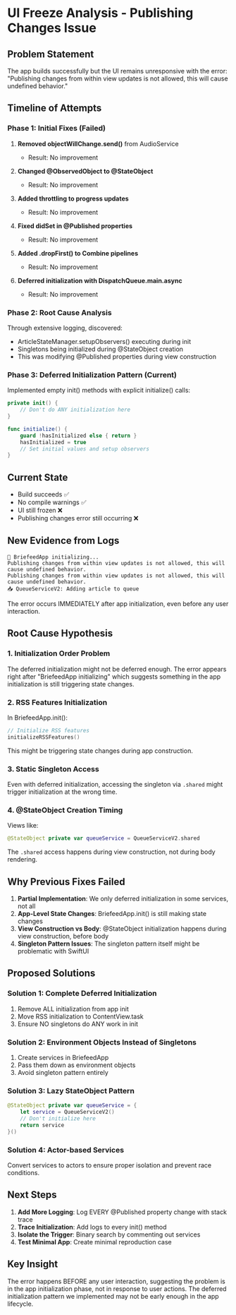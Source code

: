 # UI Freeze Analysis - Publishing Changes Issue

## Problem Statement
The app builds successfully but the UI remains unresponsive with the error:
"Publishing changes from within view updates is not allowed, this will cause undefined behavior."

## Timeline of Attempts

### Phase 1: Initial Fixes (Failed)
1. **Removed objectWillChange.send()** from AudioService
   - Result: No improvement
   
2. **Changed @ObservedObject to @StateObject**
   - Result: No improvement
   
3. **Added throttling to progress updates**
   - Result: No improvement
   
4. **Fixed didSet in @Published properties**
   - Result: No improvement
   
5. **Added .dropFirst() to Combine pipelines**
   - Result: No improvement
   
6. **Deferred initialization with DispatchQueue.main.async**
   - Result: No improvement

### Phase 2: Root Cause Analysis
Through extensive logging, discovered:
- ArticleStateManager.setupObservers() executing during init
- Singletons being initialized during @StateObject creation
- This was modifying @Published properties during view construction

### Phase 3: Deferred Initialization Pattern (Current)
Implemented empty init() methods with explicit initialize() calls:
```swift
private init() {
    // Don't do ANY initialization here
}

func initialize() {
    guard !hasInitialized else { return }
    hasInitialized = true
    // Set initial values and setup observers
}
```

## Current State
- Build succeeds ✅
- No compile warnings ✅
- UI still frozen ❌
- Publishing changes error still occurring ❌

## New Evidence from Logs
```
🚀 BriefeedApp initializing...
Publishing changes from within view updates is not allowed, this will cause undefined behavior.
Publishing changes from within view updates is not allowed, this will cause undefined behavior.
📥 QueueServiceV2: Adding article to queue
```

The error occurs IMMEDIATELY after app initialization, even before any user interaction.

## Root Cause Hypothesis

### 1. **Initialization Order Problem**
The deferred initialization might not be deferred enough. The error appears right after "BriefeedApp initializing" which suggests something in the app initialization is still triggering state changes.

### 2. **RSS Features Initialization**
In BriefeedApp.init():
```swift
// Initialize RSS features
initializeRSSFeatures()
```

This might be triggering state changes during app construction.

### 3. **Static Singleton Access**
Even with deferred initialization, accessing the singleton via `.shared` might trigger initialization at the wrong time.

### 4. **@StateObject Creation Timing**
Views like:
```swift
@StateObject private var queueService = QueueServiceV2.shared
```
The `.shared` access happens during view construction, not during body rendering.

## Why Previous Fixes Failed

1. **Partial Implementation**: We only deferred initialization in some services, not all
2. **App-Level State Changes**: BriefeedApp.init() is still making state changes
3. **View Construction vs Body**: @StateObject initialization happens during view construction, before body
4. **Singleton Pattern Issues**: The singleton pattern itself might be problematic with SwiftUI

## Proposed Solutions

### Solution 1: Complete Deferred Initialization
1. Remove ALL initialization from app init
2. Move RSS initialization to ContentView.task
3. Ensure NO singletons do ANY work in init

### Solution 2: Environment Objects Instead of Singletons
1. Create services in BriefeedApp
2. Pass them down as environment objects
3. Avoid singleton pattern entirely

### Solution 3: Lazy StateObject Pattern
```swift
@StateObject private var queueService = {
    let service = QueueServiceV2()
    // Don't initialize here
    return service
}()
```

### Solution 4: Actor-based Services
Convert services to actors to ensure proper isolation and prevent race conditions.

## Next Steps

1. **Add More Logging**: Log EVERY @Published property change with stack trace
2. **Trace Initialization**: Add logs to every init() method
3. **Isolate the Trigger**: Binary search by commenting out services
4. **Test Minimal App**: Create minimal reproduction case

## Key Insight
The error happens BEFORE any user interaction, suggesting the problem is in the app initialization phase, not in response to user actions. The deferred initialization pattern we implemented may not be early enough in the app lifecycle.